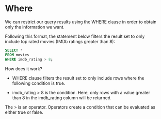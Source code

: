 # Where

We can restrict our query results using the WHERE clause in order to obtain only the information we want.

Following this format, the statement below filters the result set to only include top rated movies (IMDb ratings greater than 8):

```sql
SELECT *
FROM movies
WHERE imdb_rating > 8;
```

How does it work?

- WHERE clause filters the result set to only include rows where the following condition is true.

- imdb_rating > 8 is the condition. Here, only rows with a value greater than 8 in the imdb_rating column will be returned.

The > is an operator. Operators create a condition that can be evaluated as either true or false.